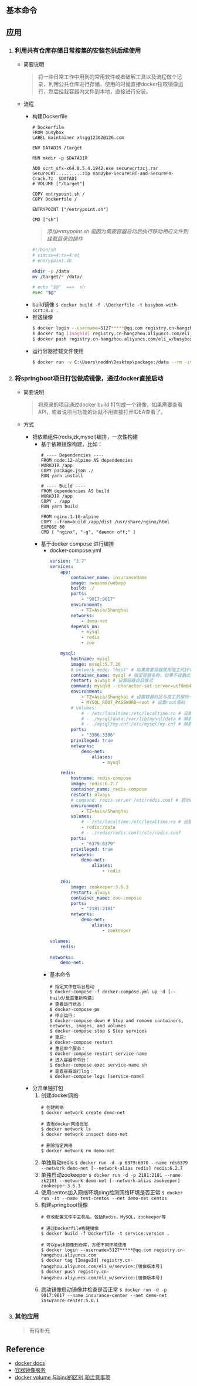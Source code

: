 ## 基本命令

## 应用
  
1. ### 利用共有仓库存储日常搜集的安装包供后续使用

    + 简要说明
        > 将一些日常工作中用到的常用软件或者破解工具以及流程做个记录，利用公共仓库进行存储，使用的时候直接docker拉取镜像运行，然后挂载容器内文件到本地，直接进行安装。

    + 流程
		
        * 构建Dockerfile	
            ```docker
            # Dockerfile
            FROM busybox
            LABEL maintainer xhsgg12302@126.com

            ENV DATADIR /target

            RUN mkdir -p $DATADIR

            ADD scrt_sfx-x64.8.5.4.1942.exe securecrtzcj.rar SecureCRT..........zip VanDyke-SecureCRT-and-SecureFX-Crack.7z  $DATADI
            # VOLUME ["/target"]

            COPY entrypoint.sh /
            COPY Dockerfile /

            ENTRYPOINT ["/entrypoint.sh"]

            CMD ["sh"]
            ```
            > *添加entrypoint.sh 是因为需要容器启动后执行移动相应文件到挂载目录的操作*
            ```bash
            #!/bin/sh
            # vim:sw=4:ts=4:et
            # entrypoint.sh

            mkdir -p /data
            mv /target/* /data/

            # echo "$@"  ==>  sh
            exec "$@"
            ```
        * build镜像 `$ docker build -f .\Dockerfile -t busybox-with-scrt:8.x . `
        * 推送镜像
            ```bash
            $ docker login --username=5127*****@qq.com registry.cn-hangzhou.aliyuncs.com
            $ docker tag [ImageId] registry.cn-hangzhou.aliyuncs.com/eli_w/busybox-with-scrt:[镜像版本号]
            $ docker push registry.cn-hangzhou.aliyuncs.com/eli_w/busybox-with-scrt:[镜像版本号]
            ```
        * 运行容器挂载文件使用
            ```bash
            $ docker run -v C:\Users\neddn\Desktop\package:/data --rm -it [imageId]
            ```

2. ### 将springboot项目打包做成镜像，通过docker直接启动
    + 简要说明
        > 将原来的项目通过docker build 打包成一个镜像，如果需要查看API，或者说项目功能的话就不用直接打开IDEA查看了。
   
    + 方式
        * 把依赖组件(redis,zk,mysql)编排，一次性构建
            - 基于依赖镜像构建，比如：
                ```docker
                # ---- Dependencies ----
                FROM node:12-alpine AS dependencies
                WORKDIR /app
                COPY package.json ./
                RUN yarn install

                # ---- Build ----
                FROM dependencies AS build
                WORKDIR /app
                COPY . /app
                RUN yarn build

                FROM nginx:1.16-alpine
                COPY --from=build /app/dist /usr/share/nginx/html
                EXPOSE 80
                CMD [ "nginx", "-g", "daemon off;" ]
                ```
            - 基于docker compose 进行编排
                * docker-compose.yml
                    ```yaml
                    version: "3.7"
                    services:
                        app:
                            container_name: insuranceName
                            image: awesome/webapp
                            build: ./
                            ports:
                                - "9017:9017"
                            environment:
                                - TZ=Asia/Shanghai
                            networks:
                                - demo-net
                            depends_on:
                                - mysql
                                - redis
                                - zoo

                        mysql:
                            hostname: mysql
                            image: mysql:5.7.26
                            # network_mode: "host" # 如果需要容器使用宿主机IP(内网IP)，则可以配置此项
                            container_name: mysql # 指定容器名称，如果不设置此参数，则由系统自动生成
                            restart: always # 设置容器自启模式
                            command: mysqld --character-set-server=utf8mb4 --collation-server=utf8mb4_unicode_ci # 设置utf8字符集
                            environment:
                                - TZ=Asia/Shanghai # 设置容器时区与宿主机保持一致
                                - MYSQL_ROOT_PASSWORD=root # 设置root密码
                            # volumes:
                                # - /etc/localtime:/etc/localtime:ro # 设置容器时区与宿主机保持一致
                                # - ./mysql/data:/var/lib/mysql/data # 映射数据库保存目录到宿主机，防止数据丢失
                                # - ./mysql/my.cnf:/etc/mysql/my.cnf # 映射数据库配置文件
                            ports:
                                - "3306:3306"
                            privileged: true
                            networks:
                                demo-net:
                                    aliases:
                                        - mysql

                        redis:
                            hostname: redis-compose
                            image: redis:6.2.7
                            container_name: redis-compose
                            restart: always
                            # command: redis-server /etc/redis.conf # 启动redis命令
                            environment:
                                - TZ=Asia/Shanghai
                            volumes:
                                # - /etc/localtime:/etc/localtime:ro # 设置容器时区与宿主机保持一致
                                - redis:/data
                                # - ./redis/redis.conf:/etc/redis.conf
                            ports:
                                - "6379:6379"
                            privileged: true
                            networks:
                                demo-net:
                                    aliases:
                                        - redis

                        zoo:
                            image: zookeeper:3.6.3
                            restart: always
                            container_name: zoo-compose
                            ports:
                                - "2181:2181"
                            networks:
                                demo-net:
                                    aliases:
                                        - zookeeper

                    volumes:
                        redis:

                    networks:
                        demo-net: 
                    ```
                * 基本命令
                    ```shell
                    # 指定文件在后台启动
                    $ docker-compose -f docker-compose.yml up -d [--build/是否重新构建]           
                    # 查看运行状态：
                    $ docker-compose ps
                    # 停止运行：
                    $ docker-compose down # Stop and remove containers, networks, images, and volumes
                    $ docker-compose stop $ Stop services
                    # 重启:
                    $ docker-compose restart
                    # 重启单个服务：
                    $ docker-compose restart service-name
                    # 进入容器命令行：
                    $ docker-compose exec service-name sh
                    # 查看容器运行log：
                    $ docker-compose logs [service-name]
                    ```
        * 分开单独打包
            1. 创建docker网络
                ```shell
                # 创建网络
                $ docker network create demo-net

                # 查看docker网络信息
                $ docker network ls
                $ docker network inspect demo-net

                # 删除指定网络
                $ docker network rm demo-net
                ```
            2. 单独启动redis `$ docker run -d -p 6379:6370 --name rds6379 --network demo-net [--network-alias redis] redis:6.2.7`
            3. 单独启动zookeeper `$ docker run -d -p 2181:2181 --name zk2181 --network demo-net [--network-alias zookeeper] zookeeper:3.6.3 `
            4. 使用centos加入网络环境ping检测网络环境是否正常 `$ docker run -it --name test-centos --net demo-net centos`
            5. 构建springboot镜像
                ```shell
                # 修改配置文件中主机名，包括Redis，MySQL，zookeeper等
               
                # 通过Dockerfile构建镜像
                $ docker build -f Dockerfile -t service:version . 

                # 可以push镜像到仓库，方便不同环境使用
                $ docker login --username=5127*****@qq.com registry.cn-hangzhou.aliyuncs.com
                $ docker tag [ImageId] registry.cn-hangzhou.aliyuncs.com/eli_w/service:[镜像版本号]
                $ docker push registry.cn-hangzhou.aliyuncs.com/eli_w/service:[镜像版本号]
                ```
            6. 启动镜像启动镜像并检查是否正常 `$ docker run -d -p 9017:9017 --name insurance-center --net demo-net insurance-center:5.0.1`

3. ###  其他应用
    > 有待补充

## Reference

- [docker docs](https://docs.docker.com/engine/reference/run/)
- [容器镜像服务](https://cr.console.aliyun.com/cn-hangzhou/instance/repositories)
- [docker volume 与bind的区别 和注意事项](https://codeantenna.com/a/YdJdiIFSh7)


